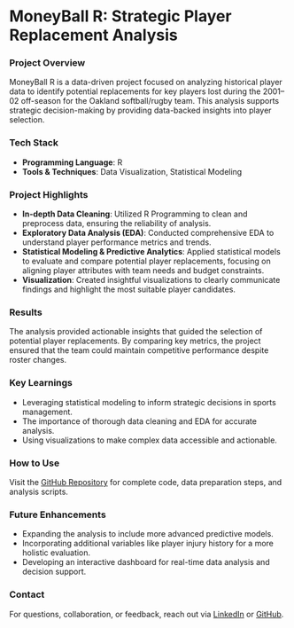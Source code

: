 # MoneyBall R: Strategic Player Replacement Analysis

### Project Overview
MoneyBall R is a data-driven project focused on analyzing historical player data to identify potential replacements for key players lost during the 2001–02 off-season for the Oakland softball/rugby team. This analysis supports strategic decision-making by providing data-backed insights into player selection.

### Tech Stack
- **Programming Language**: R
- **Tools & Techniques**: Data Visualization, Statistical Modeling

### Project Highlights
- **In-depth Data Cleaning**: Utilized R Programming to clean and preprocess data, ensuring the reliability of analysis.
- **Exploratory Data Analysis (EDA)**: Conducted comprehensive EDA to understand player performance metrics and trends.
- **Statistical Modeling & Predictive Analytics**: Applied statistical models to evaluate and compare potential player replacements, focusing on aligning player attributes with team needs and budget constraints.
- **Visualization**: Created insightful visualizations to clearly communicate findings and highlight the most suitable player candidates.

### Results
The analysis provided actionable insights that guided the selection of potential player replacements. By comparing key metrics, the project ensured that the team could maintain competitive performance despite roster changes.

### Key Learnings
- Leveraging statistical modeling to inform strategic decisions in sports management.
- The importance of thorough data cleaning and EDA for accurate analysis.
- Using visualizations to make complex data accessible and actionable.

### How to Use
Visit the [GitHub Repository](https://github.com/rush3010/MoneyBall-R-Strategic-Player-Replacement-Analysis) for complete code, data preparation steps, and analysis scripts.

### Future Enhancements
- Expanding the analysis to include more advanced predictive models.
- Incorporating additional variables like player injury history for a more holistic evaluation.
- Developing an interactive dashboard for real-time data analysis and decision support.

### Contact
For questions, collaboration, or feedback, reach out via [LinkedIn](https://www.linkedin.com/in/rushabh-nalawade-bb7966192) or [GitHub](https://github.com/rush3010).
